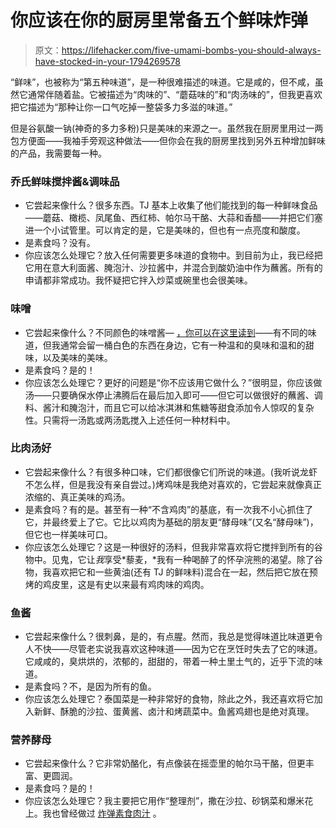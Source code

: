 # 你应该在你的厨房里常备五个鲜味炸弹

> 原文：<https://lifehacker.com/five-umami-bombs-you-should-always-have-stocked-in-your-1794269578>

“鲜味”，也被称为“第五种味道”，是一种很难描述的味道。它是咸的，但不咸，虽然它通常伴随着盐。它被描述为“肉味的”、“蘑菇味的”和“肉汤味的”，但我更喜欢把它描述为“那种让你一口气吃掉一整袋多力多滋的味道。”



但是谷氨酸一钠(神奇的多力多粉)只是美味的来源之一。虽然我在厨房里用过一两包方便面——我袖手旁观这种做法——但你会在我的厨房里找到另外五种增加鲜味的产品，我需要每一种。

### 乔氏鲜味搅拌酱&调味品

*   它尝起来像什么？很多东西。TJ 基本上收集了他们能找到的每一种鲜味食品——蘑菇、橄榄、凤尾鱼、西红柿、帕尔马干酪、大蒜和香醋——并把它们塞进一个小试管里。可以肯定的是，它是美味的，但也有一点亮度和酸度。
*   是素食吗？没有。
*   你应该怎么处理它？放入任何需要更多味道的食物中。到目前为止，我已经把它用在意大利面酱、腌泡汁、沙拉酱中，并混合到酸奶油中作为蘸酱。所有的申请都非常成功。我怀疑把它拌入炒菜或碗里也会很美味。

### 味噌

*   它尝起来像什么？不同颜色的味噌酱— [，你可以在这里读到](http://skillet.lifehacker.com/all-the-delicious-reasons-you-should-buy-and-use-miso-i-1788462313)——有不同的味道，但我通常会留一桶白色的东西在身边，它有一种温和的臭味和温和的甜味，以及美味的美味。
*   是素食吗？是的！
*   你应该怎么处理它？更好的问题是“你不应该用它做什么？”很明显，你应该做汤——只要确保水停止沸腾后在最后加入即可——但它可以做很好的蘸酱、调料、酱汁和腌泡汁，而且它可以给冰淇淋和焦糖等甜食添加令人惊叹的复杂性。只需将一汤匙或两汤匙搅入上述任何一种材料中。

### 比肉汤好

*   它尝起来像什么？有很多种口味，它们都很像它们所说的味道。(我听说龙虾不怎么样，但是我没有亲自尝过。)烤鸡味是我绝对喜欢的，它尝起来就像真正浓缩的、真正美味的鸡汤。
*   是素食吗？有的是。甚至有一种“不含鸡肉”的基底，有一次我不小心抓住了它，并最终爱上了它。它比以鸡肉为基础的朋友更“酵母味”(又名“酵母味”)，但它也一样美味可口。
*   你应该怎么处理它？这是一种很好的汤料，但我非常喜欢将它搅拌到所有的谷物中。见鬼，它让*我*享受*藜麦，*我有一种喝醉了的怀孕浣熊的渴望。除了谷物，我喜欢把它和一些黄油(还有 TJ 的鲜味料)混合在一起，然后把它放在预烤的鸡皮里，这是有史以来最有鸡肉味的鸡肉。

### 鱼酱

*   它尝起来像什么？很刺鼻，是的，有点腥。然而，我总是觉得味道比味道更令人不快——尽管老实说我喜欢这种味道——因为它在烹饪时失去了它的味道。它咸咸的，臭烘烘的，浓郁的，甜甜的，带着一种土里土气的，近乎下流的味道。
*   是素食吗？不，是因为所有的鱼。
*   你应该怎么处理它？泰国菜是一种非常好的食物，除此之外，我还喜欢将它加入新鲜、酥脆的沙拉、蛋黄酱、卤汁和烤蔬菜中。鱼酱鸡翅也是绝对真理。

### 营养酵母

*   它尝起来像什么？它非常奶酪化，有点像装在摇壶里的帕尔马干酪，但更丰富、更圆润。
*   是素食吗？是的！
*   你应该怎么处理它？我主要把它用作“整理剂”，撒在沙拉、砂锅菜和爆米花上。我也曾经做过 [炸弹素食肉汁](http://www.food.com/recipe/nutritional-yeast-vegan-gravy-14575) 。